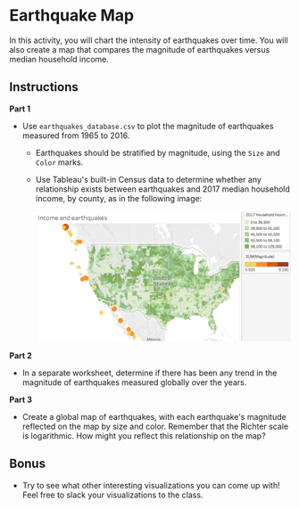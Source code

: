 # Earthquake Map

In this activity, you will chart the intensity of earthquakes over time. You will also create a map that compares the magnitude of earthquakes versus median household income.

## Instructions

**Part 1**

* Use `earthquakes_database.csv` to plot the magnitude of earthquakes measured from 1965 to 2016.

  * Earthquakes should be stratified by magnitude, using the `Size` and `Color` marks.

  * Use Tableau's built-in Census data to determine whether any relationship exists between earthquakes and 2017 median household income, by county, as in the following image:

    ![earthquakes.png](Images/earthquakes.png)

**Part 2**

* In a separate worksheet, determine if there has been any trend in the magnitude of earthquakes measured globally over the years.

**Part 3**

* Create a global map of earthquakes, with each earthquake's magnitude reflected on the map by size and color. Remember that the Richter scale is logarithmic. How might you reflect this relationship on the map?

## Bonus

* Try to see what other interesting visualizations you can come up with! Feel free to slack your visualizations to the class.

